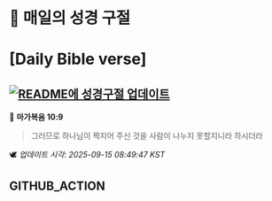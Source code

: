# 🙏 매일의 성경 구절
# [Daily Bible verse]
## [![README에 성경구절 업데이트](https://github.com/DONGSUKA/first_test/actions/workflows/update-readme-bible.yml/badge.svg)](https://github.com/DONGSUKA/first_test/actions/workflows/update-readme-bible.yml)
<!-- START_BIBLE_VERSE -->
📖 **마가복음 10:9**
> 그러므로 하나님이 짝지어 주신 것을 사람이 나누지 못할지니라 하시더라

🕊️ _업데이트 시각: 2025-09-15 08:49:47 KST_
  <!-- END_BIBLE_VERSE -->
## GITHUB_ACTION
